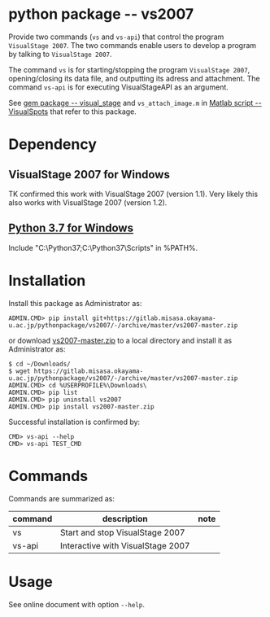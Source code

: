 # python package -- vs2007

Provide two commands (`vs` and `vs-api`) that control the program `VisualStage 2007`.
The two commands enable users to develop a program by talking to `VisualStage 2007`. 

The command `vs` is for starting/stopping the program `VisualStage 2007`, opening/closing its data file, and outputting its adress and attachment. 
The command `vs-api` is for executing VisualStageAPI as an argument. 

See
[gem package -- visual_stage](https://gitlab.misasa.okayama-u.ac.jp/gems/visual_stage)
and `vs_attach_image.m` in 
[Matlab script -- VisualSpots](http://multimed.misasa.okayama-u.ac.jp/repository/matlab/)
that refer to this package.

# Dependency

## VisualStage 2007 for Windows

TK confirmed this work with VisualStage 2007 (version 1.1).  Very
likely this also works with VisualStage 2007 (version 1.2).

## [Python 3.7 for Windows](https://www.python.org/downloads/windows/)

Include "C:\Python37\;C:\Python37\Scripts\" in %PATH%.

# Installation

Install this package as Administrator as:

    ADMIN.CMD> pip install git+https://gitlab.misasa.okayama-u.ac.jp/pythonpackage/vs2007/-/archive/master/vs2007-master.zip

or download [vs2007-master.zip](https://gitlab.misasa.okayama-u.ac.jp/pythonpackage/vs2007/-/archive/master/vs2007-master.zip) to a local directory and install it as Administrator as:

    $ cd ~/Downloads/
    $ wget https://gitlab.misasa.okayama-u.ac.jp/pythonpackage/vs2007/-/archive/master/vs2007-master.zip
    ADMIN.CMD> cd %USERPROFILE%\Downloads\
    ADMIN.CMD> pip list
    ADMIN.CMD> pip uninstall vs2007
    ADMIN.CMD> pip install vs2007-master.zip

Successful installation is confirmed by:

    CMD> vs-api --help
    CMD> vs-api TEST_CMD

# Commands

Commands are summarized as:

| command | description                       | note |
| ------- | --------------------------------- | ---- |
| vs      | Start and stop VisualStage 2007   |      |
| vs-api  | Interactive with VisualStage 2007 |      |


# Usage

See online document with option `--help`.
